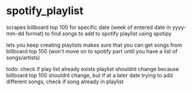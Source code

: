 # spotify_playlist
scrapes billboard top 100 for specific date (week of entered date in yyyy-mm-dd format) to find songs to add to spotify playlist using spotipy

lets you keep creating playlists
makes sure that you can get songs from billboard top 100 (won't move on to spotify part until you have a list of songs/artists)

todo:
check if play list already exists
playlist shouldnt change because billboard top 100 shouldnt change, but if at a later date trying to add different songs, check if song already in playlist
